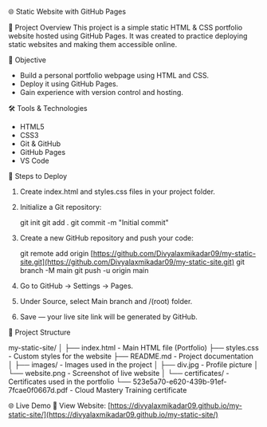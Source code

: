 

🌐 Static Website with GitHub Pages

📌 Project Overview
This project is a simple static HTML & CSS portfolio website hosted using GitHub Pages.
It was created to practice deploying static websites and making them accessible online.

🎯 Objective

* Build a personal portfolio webpage using HTML and CSS.
* Deploy it using GitHub Pages.
* Gain experience with version control and hosting.

🛠 Tools & Technologies

* HTML5
* CSS3
* Git & GitHub
* GitHub Pages
* VS Code

🚀 Steps to Deploy

1. Create index.html and styles.css files in your project folder.

2. Initialize a Git repository:

   git init
   git add .
   git commit -m "Initial commit"

3. Create a new GitHub repository and push your code:

   git remote add origin [https://github.com/Divyalaxmikadar09/my-static-site.git](https://github.com/Divyalaxmikadar09/my-static-site.git)
   git branch -M main
   git push -u origin main

4. Go to GitHub → Settings → Pages.

5. Under Source, select Main branch and /(root) folder.

6. Save — your live site link will be generated by GitHub.

📂 Project Structure

my-static-site/
│
├── index.html                     - Main HTML file (Portfolio)
├── styles.css                     - Custom styles for the website
├── README.md                      - Project documentation
│
├── images/                        - Images used in the project
│   ├── div.jpg                     - Profile picture
│   └── website.png                 - Screenshot of live website
│
└── certificates/                  - Certificates used in the portfolio
└── 523e5a70-e620-439b-91ef-7fcae0f0667d.pdf  - Cloud Mastery Training certificate

🌐 Live Demo
🔗 View Website: [https://divyalaxmikadar09.github.io/my-static-site/](https://divyalaxmikadar09.github.io/my-static-site/)


